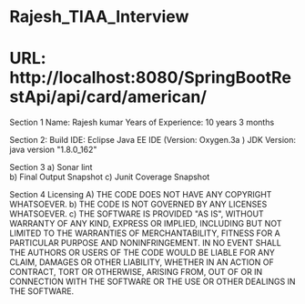 # Rajesh_TIAA_Interview
# URL: http://localhost:8080/SpringBootRestApi/api/card/american/

Section 1
	Name: Rajesh kumar
	Years of Experience: 10 years 3 months

Section 2: 
	Build IDE: Eclipse Java EE IDE (Version: Oxygen.3a )
	JDK Version: java version "1.8.0_162"

Section 3 
a)	Sonar lint  
b)	Final Output Snapshot 
c)	Junit Coverage Snapshot


Section 4 
Licensing 
A)	THE CODE DOES NOT HAVE ANY COPYRIGHT WHATSOEVER. 
b)	THE CODE IS NOT GOVERNED BY ANY LICENSES WHATSOEVER. 
c)	THE SOFTWARE IS PROVIDED "AS IS", WITHOUT WARRANTY OF ANY KIND, EXPRESS OR IMPLIED, INCLUDING BUT NOT LIMITED TO THE WARRANTIES OF MERCHANTABILITY, FITNESS FOR A PARTICULAR PURPOSE AND NONINFRINGEMENT. IN NO EVENT SHALL THE AUTHORS OR USERS OF THE CODE WOULD BE LIABLE FOR ANY CLAIM, DAMAGES OR OTHER LIABILITY, WHETHER IN AN ACTION OF CONTRACT, TORT OR OTHERWISE, ARISING FROM, OUT OF OR IN CONNECTION WITH THE SOFTWARE OR THE USE OR OTHER DEALINGS IN THE SOFTWARE.
